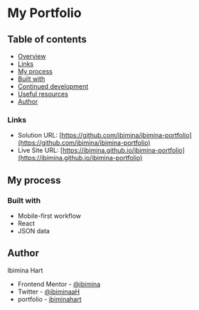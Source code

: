 # My Portfolio


## Table of contents

- [Overview](#overview)
- [Links](#links)
- [My process](#my-process)
- [Built with](#built-with)
- [Continued development](#continued-development)
- [Useful resources](#useful-resources)
- [Author](#author)

### Links

- Solution URL: [https://github.com/ibimina/ibimina-portfolio](https://github.com/ibimina/ibimina-portfolio)
- Live Site URL: [https://ibimina.github.io/ibimina-portfolio](https://ibimina.github.io/ibimina-portfolio)

## My process

### Built with

- Mobile-first workflow
- React
- JSON data

## Author

Ibimina Hart

- Frontend Mentor - [@ibimina](https://www.frontendmentor.io/profile/ibimina)
- Twitter - [@ibiminaaH](https://www.twitter.com/profile/ibiminaaH)
- portfolio - [ibiminahart](https://ibimina.github.io/ibimina-portfolio/)
